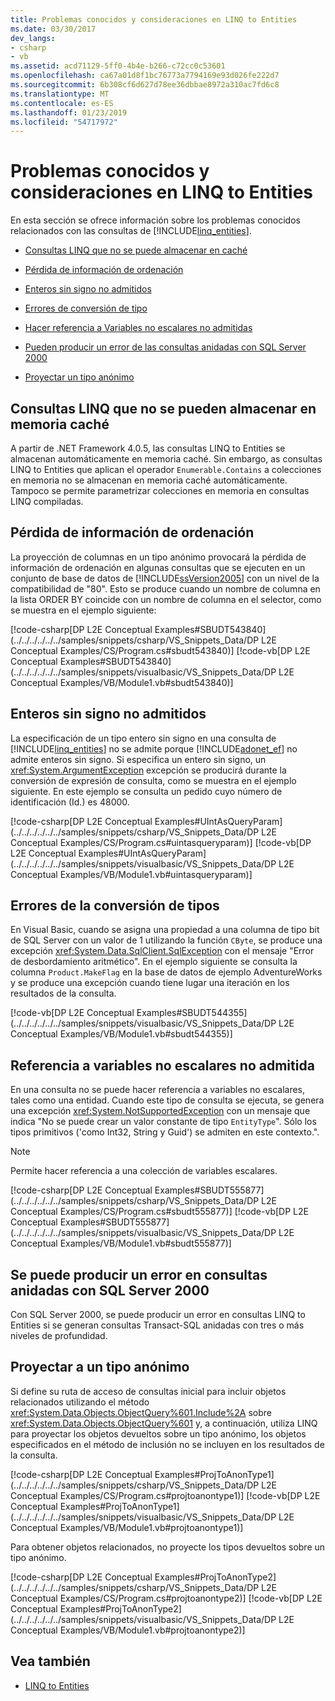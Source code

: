 ```yaml
---
title: Problemas conocidos y consideraciones en LINQ to Entities
ms.date: 03/30/2017
dev_langs:
- csharp
- vb
ms.assetid: acd71129-5ff0-4b4e-b266-c72cc0c53601
ms.openlocfilehash: ca67a01d8f1bc76773a7794169e93d026fe222d7
ms.sourcegitcommit: 6b308cf6d627d78ee36dbbae8972a310ac7fd6c8
ms.translationtype: MT
ms.contentlocale: es-ES
ms.lasthandoff: 01/23/2019
ms.locfileid: "54717972"
---
```

# <a name="known-issues-and-considerations-in-linq-to-entities"></a>Problemas conocidos y consideraciones en LINQ to Entities
En esta sección se ofrece información sobre los problemas conocidos relacionados con las consultas de [!INCLUDE[linq_entities](../../../../../../includes/linq-entities-md.md)].  
  
-   [Consultas LINQ que no se puede almacenar en caché](#LINQQueriesThatAreNotCached)  
  
-   [Pérdida de información de ordenación](#OrderingInfoLost)  
  
-   [Enteros sin signo no admitidos](#UnsignedIntsUnsupported)  
  
-   [Errores de conversión de tipo](#TypeConversionErrors)  
  
-   [Hacer referencia a Variables no escalares no admitidas](#RefNonScalarClosures)  
  
-   [Pueden producir un error de las consultas anidadas con SQL Server 2000](#NestedQueriesSQL2000)  
  
-   [Proyectar un tipo anónimo](#ProjectToAnonymousType)  
  
<a name="LINQQueriesThatAreNotCached"></a>   
## <a name="linq-queries-that-cannot-be-cached"></a>Consultas LINQ que no se pueden almacenar en memoria caché  
 A partir de .NET Framework 4.0.5, las consultas LINQ to Entities se almacenan automáticamente en memoria caché. Sin embargo, as consultas LINQ to Entities que aplican el operador `Enumerable.Contains` a colecciones en memoria no se almacenan en memoria caché automáticamente. Tampoco se permite parametrizar colecciones en memoria en consultas LINQ compiladas.  
  
<a name="OrderingInfoLost"></a>   
## <a name="ordering-information-lost"></a>Pérdida de información de ordenación  
 La proyección de columnas en un tipo anónimo provocará la pérdida de información de ordenación en algunas consultas que se ejecuten en un conjunto de base de datos de [!INCLUDE[ssVersion2005](../../../../../../includes/ssversion2005-md.md)] con un nivel de la compatibilidad de "80".  Esto se produce cuando un nombre de columna en la lista ORDER BY coincide con un nombre de columna en el selector, como se muestra en el ejemplo siguiente:  
  
 [!code-csharp[DP L2E Conceptual Examples#SBUDT543840](../../../../../../samples/snippets/csharp/VS_Snippets_Data/DP L2E Conceptual Examples/CS/Program.cs#sbudt543840)]
 [!code-vb[DP L2E Conceptual Examples#SBUDT543840](../../../../../../samples/snippets/visualbasic/VS_Snippets_Data/DP L2E Conceptual Examples/VB/Module1.vb#sbudt543840)]  
  
<a name="UnsignedIntsUnsupported"></a>   
## <a name="unsigned-integers-not-supported"></a>Enteros sin signo no admitidos  
 La especificación de un tipo entero sin signo en una consulta de [!INCLUDE[linq_entities](../../../../../../includes/linq-entities-md.md)] no se admite porque [!INCLUDE[adonet_ef](../../../../../../includes/adonet-ef-md.md)] no admite enteros sin signo. Si especifica un entero sin signo, un <xref:System.ArgumentException> excepción se producirá durante la conversión de expresión de consulta, como se muestra en el ejemplo siguiente. En este ejemplo se consulta un pedido cuyo número de identificación (Id.) es 48000.  
  
 [!code-csharp[DP L2E Conceptual Examples#UIntAsQueryParam](../../../../../../samples/snippets/csharp/VS_Snippets_Data/DP L2E Conceptual Examples/CS/Program.cs#uintasqueryparam)]
 [!code-vb[DP L2E Conceptual Examples#UIntAsQueryParam](../../../../../../samples/snippets/visualbasic/VS_Snippets_Data/DP L2E Conceptual Examples/VB/Module1.vb#uintasqueryparam)]  
  
<a name="TypeConversionErrors"></a>   
## <a name="type-conversion-errors"></a>Errores de la conversión de tipos  
 En Visual Basic, cuando se asigna una propiedad a una columna de tipo bit de SQL Server con un valor de 1 utilizando la función `CByte`, se produce una excepción <xref:System.Data.SqlClient.SqlException> con el mensaje "Error de desbordamiento aritmético". En el ejemplo siguiente se consulta la columna `Product.MakeFlag` en la base de datos de ejemplo AdventureWorks y se produce una excepción cuando tiene lugar una iteración en los resultados de la consulta.  
  
 [!code-vb[DP L2E Conceptual Examples#SBUDT544355](../../../../../../samples/snippets/visualbasic/VS_Snippets_Data/DP L2E Conceptual Examples/VB/Module1.vb#sbudt544355)]  
  
<a name="RefNonScalarClosures"></a>   
## <a name="referencing-non-scalar-variables-not-supported"></a>Referencia a variables no escalares no admitida  
 En una consulta no se puede hacer referencia a variables no escalares, tales como una entidad. Cuando este tipo de consulta se ejecuta, se genera una excepción <xref:System.NotSupportedException> con un mensaje que indica "No se puede crear un valor constante de tipo `EntityType`". Sólo los tipos primitivos ('como Int32, String y Guid') se admiten en este contexto.".  
  
> [!NOTE]
>  Permite hacer referencia a una colección de variables escalares.  
  
 [!code-csharp[DP L2E Conceptual Examples#SBUDT555877](../../../../../../samples/snippets/csharp/VS_Snippets_Data/DP L2E Conceptual Examples/CS/Program.cs#sbudt555877)]
 [!code-vb[DP L2E Conceptual Examples#SBUDT555877](../../../../../../samples/snippets/visualbasic/VS_Snippets_Data/DP L2E Conceptual Examples/VB/Module1.vb#sbudt555877)]  
  
<a name="NestedQueriesSQL2000"></a>   
## <a name="nested-queries-may-fail-with-sql-server-2000"></a>Se puede producir un error en consultas anidadas con SQL Server 2000  
 Con SQL Server 2000, se puede producir un error en consultas LINQ to Entities si se generan consultas Transact-SQL anidadas con tres o más niveles de profundidad.  
  
<a name="ProjectToAnonymousType"></a>   
## <a name="projecting-to-an-anonymous-type"></a>Proyectar a un tipo anónimo  
 Si define su ruta de acceso de consultas inicial para incluir objetos relacionados utilizando el método <xref:System.Data.Objects.ObjectQuery%601.Include%2A> sobre <xref:System.Data.Objects.ObjectQuery%601> y, a continuación, utiliza LINQ para proyectar los objetos devueltos sobre un tipo anónimo, los objetos especificados en el método de inclusión no se incluyen en los resultados de la consulta.  
  
 [!code-csharp[DP L2E Conceptual Examples#ProjToAnonType1](../../../../../../samples/snippets/csharp/VS_Snippets_Data/DP L2E Conceptual Examples/CS/Program.cs#projtoanontype1)]
 [!code-vb[DP L2E Conceptual Examples#ProjToAnonType1](../../../../../../samples/snippets/visualbasic/VS_Snippets_Data/DP L2E Conceptual Examples/VB/Module1.vb#projtoanontype1)]  
  
 Para obtener objetos relacionados, no proyecte los tipos devueltos sobre un tipo anónimo.  
  
 [!code-csharp[DP L2E Conceptual Examples#ProjToAnonType2](../../../../../../samples/snippets/csharp/VS_Snippets_Data/DP L2E Conceptual Examples/CS/Program.cs#projtoanontype2)]
 [!code-vb[DP L2E Conceptual Examples#ProjToAnonType2](../../../../../../samples/snippets/visualbasic/VS_Snippets_Data/DP L2E Conceptual Examples/VB/Module1.vb#projtoanontype2)]  
  
## <a name="see-also"></a>Vea también
- [LINQ to Entities](../../../../../../docs/framework/data/adonet/ef/language-reference/linq-to-entities.md)
